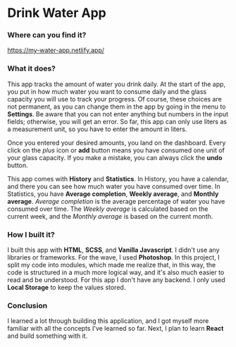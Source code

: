 # Drink Water App

### Where can you find it?
https://my-water-app.netlify.app/

### What it does?
This app tracks the amount of water you drink daily. At the start of the app, you put in how much water you want to consume daily and the glass capacity you will use to track your progress. Of course, these choices are not permanent, as you can change them in the app by going in the menu to **Settings**.
Be aware that you can not enter anything but numbers in the input fields; otherwise, you will get an error.
So far, this app can only use liters as a measurement unit, so you have to enter the amount in liters.

Once you entered your desired amounts, you land on the dashboard. Every click on the *plus* icon or **add** button  means you have consumed one unit of your glass capacity. If you make a mistake, you can always click the **undo** button.

This app comes with **History** and **Statistics**. 
In History, you have a calendar, and there you can see how much water you have consumed over time. 
In Statistics, you have **Average completion**, **Weekly average**, and **Monthly average**. 
*Average completion* is the average percentage of water you have consumed over time.
The *Weekly average* is calculated based on the current week, and the *Monthly average* is based on the current month.

### How I built it?
I built this app with **HTML**, **SCSS**, and **Vanilla Javascript**. I didn't use any libraries or frameworks.
For the wave, I used **Photoshop**.
In this project, I split my code into modules, which made me realize that, in this way, the code is structured in a much more logical way, and it's also much easier to read and be understood.
For this app I don't have any backend. I only used **Local Storage** to keep the values stored.

### Conclusion
I learned a lot through building this application, and I got myself more familiar with all the concepts I've learned so far. 
Next, I plan to learn **React** and build something with it. 
